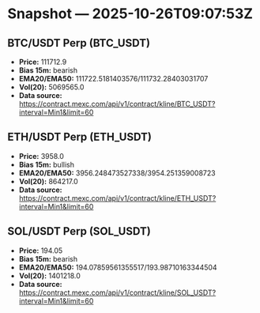 # Snapshot — 2025-10-26T09:07:53Z

## BTC/USDT Perp (BTC_USDT)
- **Price:** 111712.9
- **Bias 15m:** bearish
- **EMA20/EMA50:** 111722.5181403576/111732.28403031707
- **Vol(20):** 5069565.0
- **Data source:** https://contract.mexc.com/api/v1/contract/kline/BTC_USDT?interval=Min1&limit=60

## ETH/USDT Perp (ETH_USDT)
- **Price:** 3958.0
- **Bias 15m:** bullish
- **EMA20/EMA50:** 3956.248473527338/3954.251359008723
- **Vol(20):** 864217.0
- **Data source:** https://contract.mexc.com/api/v1/contract/kline/ETH_USDT?interval=Min1&limit=60

## SOL/USDT Perp (SOL_USDT)
- **Price:** 194.05
- **Bias 15m:** bearish
- **EMA20/EMA50:** 194.07859561355517/193.98710163344504
- **Vol(20):** 1401218.0
- **Data source:** https://contract.mexc.com/api/v1/contract/kline/SOL_USDT?interval=Min1&limit=60

